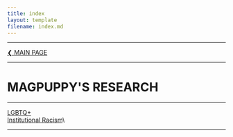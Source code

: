 ```yaml
---
title: index
layout: template
filename: index.md
---
```


- - - -

[❮ MAIN PAGE](index.md)

- - - -

# MAGPUPPY'S RESEARCH

- - - -

[LGBTQ+](lgbtq.md)\
[Institutional Racism](institutionalracism.md)\

- - - -

